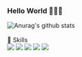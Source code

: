 ### Hello World 👩🏻‍💻

<!--
**Rayane420/Rayane420** is a ✨ _special_ ✨ repository because its `README.md` (this file) appears on your GitHub profile. -->

![Anurag's github stats](https://github-readme-stats.vercel.app/api?username=Rayane420)
<br/>
<br/>
🚀 Skills
<br/>
<img src="https://img.shields.io/badge/html5%20-%23E34F26.svg?&style=for-the-badge&logo=html5&logoColor=white" />
<img src="https://img.shields.io/badge/css3%20-%231572B6.svg?&style=for-the-badge&logo=css3&logoColor=white" />
<img src="https://img.shields.io/badge/javascript%20-%23323330.svg?&style=for-the-badge&logo=javascript&logoColor=%23F7DF1E" />
<img src="https://img.shields.io/badge/java-%23ED8B00.svg?&style=for-the-badge&logo=java&logoColor=white" />
<img src="https://img.shields.io/badge/postgres-%23316192.svg?&style=for-the-badge&logo=postgresql&logoColor=white" />
